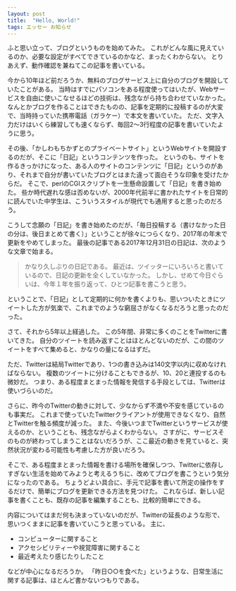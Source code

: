 ```yaml
---
layout: post
title:  "Hello, World!"
tags: エッセー お知らせ
---
```

ふと思い立って、ブログというものを始めてみた。
これがどんな風に見えているのか、必要な設定がすべてできているのかなど、まったくわからない。
とりあえず、動作確認を兼ねてこの記事を書いている。

今から10年ほど前だろうか、無料のブログサービス上に自分のブログを開設していたことがある。
当時はすでにパソコンをある程度使ってはいたが、Webサービスを自由に使いこなせるほどの技術は、残念ながら持ち合わせていなかった。
なんとかブログを作ることはできたものの、記事を定期的に投稿するのが大変で、当時持っていた携帯電話（ガラケー）で本文を書いていた。
ただ、文字入力だけはいくら練習しても速くならず、毎回2～3行程度の記事を書いていたように思う。

その後、「かしわもちかずとのプライベートサイト」というWebサイトを開設するのだが、そこに「日記」というコンテンツを作った。
というのも、サイトを作るきっかけになった、ある人のサイトのコンテンツに「日記」というのがあり、それまで自分が書いていたブログとはまた違って面白そうな印象を受けたからだ。
そこで、perlのCGIスクリプトを一生懸命設置して「日記」を書き始めた。
些か時代遅れな感は否めないが、2000年代前半に書かれたサイトを日常的に読んでいた中学生は、こういうスタイルが現代でも通用すると思ったのだろう。

こうして念願の「日記」を書き始めたのだが、「毎日投稿する（書けなかった日の分は、後日まとめて書く）」ということが徐々につらくなり、2017年の年末で更新をやめてしまった。
最後の記事である2017年12月31日の日記は、次のような文章で始まる。

> かなり久しぶりの日記である。
> 最近は、ツイッターにいろいろと書いているので、日記の更新を全くしていなかった。
> しかし、せめて今日ぐらいは、今年１年を振り返って、ひとつ記事を書こうと思う。

ということで、「日記」として定期的に何かを書くよりも、思いついたときにツイートした方が気楽で、これまでのような窮屈さがなくなるだろうと思ったのだった。

さて、それから5年以上経過した。
この5年間、非常に多くのことをTwitterに書いてきた。
自分のツイートを読み返すことはほとんどないのだが、この間のツイートをすべて集めると、かなりの量になるはずだ。

ただ、Twitterは結局Twitterであり、1つの書き込みは140文字以内に収めなければならない。
複数のツイートに分けることもできるが、10、20と連投するのも微妙だ。
つまり、ある程度まとまった情報を発信する手段としては、Twitterは使いづらいのだ。

さらに、昨今のTwitterの動きに対して、少なからず不満や不安を感じているのも事実だ。
これまで使っていたTwitterクライアントが使用できなくなり、自然とTwitterを触る頻度が減った。
また、今後いつまでTwitterというサービスが使えるのか、ということも、残念ながらよくわからない。
さすがに、サービスそのものが終わってしまうことはないだろうが、ここ最近の動きを見ていると、突然状況が変わる可能性も考慮した方が良いだろう。

そこで、ある程度まとまった情報を書ける場所を確保しつつ、Twitterに依存しすぎない生活を始めてみようと考えるうちに、改めてブログを書こうという気分になったのである。
ちょうどよい具合に、手元で記事を書いて所定の操作をするだけで、簡単にブログを更新できる方法を見つけた。
これならば、新しい記事を書くことも、既存の記事を編集することも、比較的簡単にできる。

内容についてはまだ何も決まっていないのだが、Twitterの延長のような形で、思いつくままに記事を書いていこうと思っている。
主に、

* コンピューターに関すること
* アクセシビリティーや視覚障害に関すること
* 最近考えたり感じたりしたこと

などが中心になるだろうか。
「昨日○○を食べた」というような、日常生活に関する記事は、ほとんど書かないつもりである。
